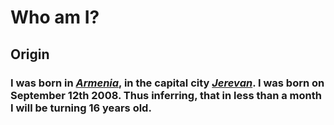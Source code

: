 # Who am I?

## **Origin**
### I was born in [*Armenia*](https://en.wikipedia.org/wiki/Armenia), in the capital city [*Jerevan*](https://en.wikipedia.org/wiki/Jerevan). I was born on September 12th 2008. Thus inferring, that in less than a month I will be turning 16 years old.
